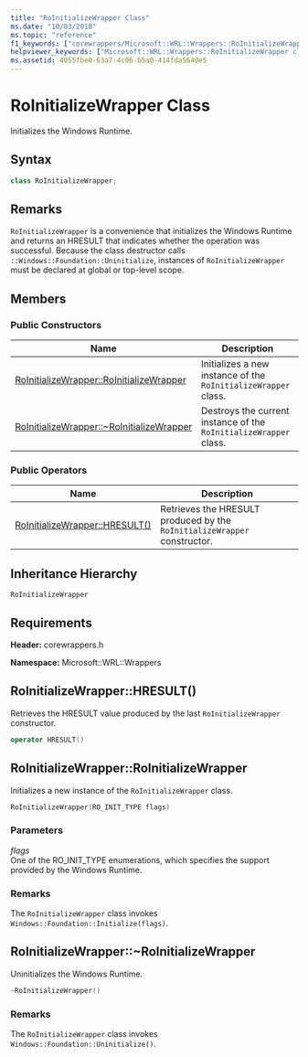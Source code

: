 ```yaml
---
title: "RoInitializeWrapper Class"
ms.date: "10/03/2018"
ms.topic: "reference"
f1_keywords: ["corewrappers/Microsoft::WRL::Wrappers::RoInitializeWrapper", "corewrappers/Microsoft::WRL::Wrappers::RoInitializeWrapper::HRESULT", "corewrappers/Microsoft::WRL::Wrappers::RoInitializeWrapper::RoInitializeWrapper", "corewrappers/Microsoft::WRL::Wrappers::RoInitializeWrapper::~RoInitializeWrapper"]
helpviewer_keywords: ["Microsoft::WRL::Wrappers::RoInitializeWrapper class", "Microsoft::WRL::Wrappers::RoInitializeWrapper::operator HRESULT operator", "Microsoft::WRL::Wrappers::RoInitializeWrapper::RoInitializeWrapper, constructor", "Microsoft::WRL::Wrappers::RoInitializeWrapper::~RoInitializeWrapper, destructor"]
ms.assetid: 4055fbe0-63a7-4c06-b5a0-414fda5640e5
---
```

# RoInitializeWrapper Class

Initializes the Windows Runtime.

## Syntax

```cpp
class RoInitializeWrapper;
```

## Remarks

`RoInitializeWrapper` is a convenience that initializes the Windows Runtime and returns an HRESULT that indicates whether the operation was successful. Because the class destructor calls `::Windows::Foundation::Uninitialize`, instances of `RoInitializeWrapper` must be declared at global or top-level scope.

## Members

### Public Constructors

Name                                                                    | Description
----------------------------------------------------------------------- | -----------------------------------------------------------------
[RoInitializeWrapper::RoInitializeWrapper](#roinitializewrapper)        | Initializes a new instance of the `RoInitializeWrapper` class.
[RoInitializeWrapper::~RoInitializeWrapper](#tilde-roinitializewrapper) | Destroys the current instance of the `RoInitializeWrapper` class.

### Public Operators

Name                                       | Description
------------------------------------------ | ------------------------------------------------------------------------
[RoInitializeWrapper::HRESULT()](#hresult) | Retrieves the HRESULT produced by the `RoInitializeWrapper` constructor.

## Inheritance Hierarchy

`RoInitializeWrapper`

## Requirements

**Header:** corewrappers.h

**Namespace:** Microsoft::WRL::Wrappers

## <a name="hresult"></a>RoInitializeWrapper::HRESULT()

Retrieves the HRESULT value produced by the last `RoInitializeWrapper` constructor.

```cpp
operator HRESULT()
```

## <a name="roinitializewrapper"></a>RoInitializeWrapper::RoInitializeWrapper

Initializes a new instance of the `RoInitializeWrapper` class.

```cpp
RoInitializeWrapper(RO_INIT_TYPE flags)
```

### Parameters

*flags*<br/>
One of the RO_INIT_TYPE enumerations, which specifies the support provided by the Windows Runtime.

### Remarks

The `RoInitializeWrapper` class invokes `Windows::Foundation::Initialize(flags)`.

## <a name="tilde-roinitializewrapper"></a>RoInitializeWrapper::~RoInitializeWrapper

Uninitializes the Windows Runtime.

```cpp
~RoInitializeWrapper()
```

### Remarks

The `RoInitializeWrapper` class invokes `Windows::Foundation::Uninitialize()`.
